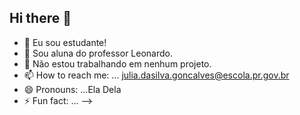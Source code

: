 ## Hi there 👋


- 🔭 Eu sou estudante!
- 🌱 Sou aluna do professor Leonardo.
- 👯 Não estou trabalhando em nenhum projeto.
- 📫 How to reach me: ... julia.dasilva.goncalves@escola.pr.gov.br
- 😄 Pronouns: ...Ela Dela
- ⚡ Fun fact: ...
-->
